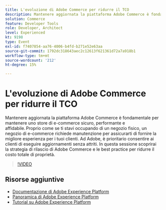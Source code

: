 ```yaml
---
title: L'evoluzione di Adobe Commerce per ridurre il TCO
description: Mantenere aggiornata la piattaforma Adobe Commerce è fondamentale per mantenere uno store di e-commerce sicuro, performante e affidabile. Proprio come se ti stavi occupando di un negozio fisico, un negozio di e-commerce richiede manutenzione per assicurarti di fornire la migliore esperienza per i tuoi clienti.  Ad Adobe, è prioritario consentire ai clienti di eseguire aggiornamenti senza attriti. In questa sessione scoprirai la strategia di rilascio di Adobe Commerce e le best practice per ridurre il costo totale di proprietà.
solution: Commerce
feature: Developer Tools
role: Developer, Architect
level: Experienced
kt: 9198
type: Event
exl-id: f7407854-aa76-4006-b4fd-b271e52e63aa
source-git-commit: 1792dc318643aec2c12613f621361d72a7a918b1
workflow-type: tm+mt
source-wordcount: '212'
ht-degree: 15%

---
```


# L&#39;evoluzione di Adobe Commerce per ridurre il TCO

Mantenere aggiornata la piattaforma Adobe Commerce è fondamentale per mantenere uno store di e-commerce sicuro, performante e affidabile. Proprio come se ti stavi occupando di un negozio fisico, un negozio di e-commerce richiede manutenzione per assicurarti di fornire la migliore esperienza per i tuoi clienti.  Ad Adobe, è prioritario consentire ai clienti di eseguire aggiornamenti senza attriti. In questa sessione scoprirai la strategia di rilascio di Adobe Commerce e le best practice per ridurre il costo totale di proprietà.

>[!VIDEO](https://video.tv.adobe.com/v/337765/?quality=12&learn=on&hidetitle=true)

## Risorse aggiuntive

- [Documentazione di Adobe Experience Platform](https://experienceleague.adobe.com/docs/experience-platform.html?lang=it)
- [Panoramica di Adobe Experience Platform](https://experienceleague.adobe.com/docs/experience-platform/landing/home.html?lang=it)
- [Tutorial su Adobe Experience Platform](https://experienceleague.adobe.com/docs/platform-learn/tutorials/overview.html?lang=it)
